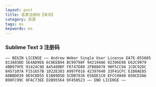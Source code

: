 ---layout: posttitle: 各类注册码【亲测】category: 资源tags: mskeywords: ms---### Sublime Text 3 注册码`	—– BEGIN LICENSE —–	Andrew Weber	Single User License	EA7E-855605	813A03DD 5E4AD9E6 6C0EEB94 BC99798F	942194A6 02396E98 E62C9979 4BB979FE	91424C9D A45400BF F6747D88 2FB88078	90F5CC94 1CDC92DC 8457107A F151657B	1D22E383 A997F016 42397640 33F41CFC	E1D0AE85 A0BBD039 0E9C8D55 E1B89D5D	5CDB7036 E56DE1C0 EFCC0840 650CD3A6	B98FC99C 8FAC73EE D2B95564 DF450523	—— END LICENSE ——`
